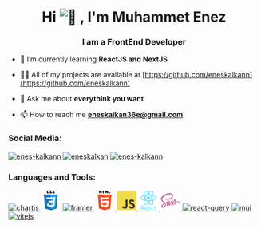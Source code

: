<h1 align="center">Hi <picture>
  <source srcset="https://fonts.gstatic.com/s/e/notoemoji/latest/1f44b_1f3fb/512.webp" type="image/webp">
  <img src="https://fonts.gstatic.com/s/e/notoemoji/latest/1f44b_1f3fb/512.gif" alt="👋" width="32" height="32">
</picture> , I'm Muhammet Enez</h1>
<h3 align="center">I am a FrontEnd Developer</h3>

- 🌱 I’m currently learning **ReactJS and NextJS**

- 👨‍💻 All of my projects are available at [https://github.com/eneskalkann](https://github.com/eneskalkann)

- 💬 Ask me about **everythink you want**

- 📫 How to reach me **eneskalkan36e@gmail.com**

<h3 align="left">Social Media:</h3>
<p align="left">
<a href="https://linkedin.com/in/enes-kalkann" target="blank"><img align="center" src="https://raw.githubusercontent.com/rahuldkjain/github-profile-readme-generator/master/src/images/icons/Social/linked-in-alt.svg" alt="enes-kalkann" height="30" width="40" /></a>
<a href="https://instagram.com/eneskalkan" target="blank"><img align="center" src="https://raw.githubusercontent.com/rahuldkjain/github-profile-readme-generator/master/src/images/icons/Social/instagram.svg" alt="eneskalkan" height="30" width="40" /></a>
  <a href="https://open.spotify.com/user/35oykqp0galk5aif7hv6tfso2" target="blank"><img align="center" src="https://play-lh.googleusercontent.com/UrY7BAZ-XfXGpfkeWg0zCCeo-7ras4DCoRalC_WXXWTK9q5b0Iw7B0YQMsVxZaNB7DM" alt="enes-kalkann" height="30" width="30" /></a>
</p>

<h3 align="left">Languages and Tools:</h3>
<p align="left"> <a href="https://www.chartjs.org" target="_blank" rel="noreferrer"> <img src="https://www.chartjs.org/media/logo-title.svg" alt="chartjs" width="40" height="40"/> </a> <a href="https://www.w3schools.com/css/" target="_blank" rel="noreferrer"> <img src="https://raw.githubusercontent.com/devicons/devicon/master/icons/css3/css3-original-wordmark.svg" alt="css3" width="40" height="40"/> </a> <a href="https://www.framer.com/" target="_blank" rel="noreferrer"> <img src="https://www.vectorlogo.zone/logos/framer/framer-icon.svg" alt="framer" width="40" height="40"/> </a> <a href="https://www.w3.org/html/" target="_blank" rel="noreferrer"> <img src="https://raw.githubusercontent.com/devicons/devicon/master/icons/html5/html5-original-wordmark.svg" alt="html5" width="40" height="40"/> </a> <a href="https://developer.mozilla.org/en-US/docs/Web/JavaScript" target="_blank" rel="noreferrer"> <img src="https://raw.githubusercontent.com/devicons/devicon/master/icons/javascript/javascript-original.svg" alt="javascript" width="40" height="40"/> </a> <a href="https://reactjs.org/" target="_blank" rel="noreferrer"> <img src="https://raw.githubusercontent.com/devicons/devicon/master/icons/react/react-original-wordmark.svg" alt="react" width="40" height="40"/> </a> <a href="https://sass-lang.com" target="_blank" rel="noreferrer"> <img src="https://raw.githubusercontent.com/devicons/devicon/master/icons/sass/sass-original.svg" alt="sass" width="40" height="40"/> </a>
<a href="https://tanstack.com/query/v4/?from=reactQueryV3&original=https://react-query-v3.tanstack.com/" target="_blank" rel="noreferrer"> <img src="https://react-query-v3.tanstack.com/_next/static/images/emblem-light-628080660fddb35787ff6c77e97ca43e.svg" alt="react-query" width="40" height="40"/> </a>
  <a href="https://mui.com/" target="_blank" rel="noreferrer"> <img src="https://mui.com/static/logo.png" alt="mui" width="40" height="40"/> </a>
  <a href="https://vitejs.dev/" target="_blank" rel="noreferrer"> <img src="https://vitejs.dev/logo.svg" alt="vitejs" width="40" height="40"/> </a>

</p>
